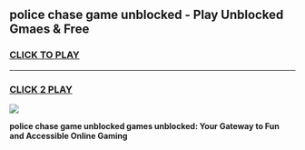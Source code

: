 
## police chase game unblocked - Play Unblocked Gmaes & Free
<h3>
<a href="https://news.freeplayer.one?title=police_chase_game_unblocked&ref=16F">CLICK TO PLAY</a></h3>
<hr>

<h3>
<a href="https://news.freeplayer.one?title=police_chase_game_unblocked&ref=16F">CLICK 2 PLAY</a>
  
</h3>

<a href="https://news.freeplayer.one?title=police_chase_game_unblocked&ref=16F/"><img src="https://clearcache.store/games.png"></a>


**police chase game unblocked games unblocked: Your Gateway to Fun and Accessible Online Gaming**
